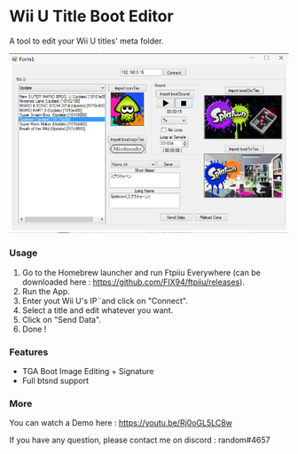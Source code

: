 # Wii U Title Boot Editor

A tool to edit your Wii U titles' meta folder.

![](image/wiiu-title-boot.png)

### Usage

1. Go to the Homebrew launcher and run Ftpiiu Everywhere (can be downloaded here : https://github.com/FIX94/ftpiiu/releases).
2. Run the App.
3. Enter yout Wii U's IP¨and click on "Connect".
4. Select a title and edit whatever you want.
5. Click on "Send Data".
6. Done !

### Features

- TGA Boot Image Editing + Signature
- Full btsnd support

### More

You can watch a Demo here : https://youtu.be/Rj0oGL5LC8w

If you have any question, please contact me on discord : random#4657
